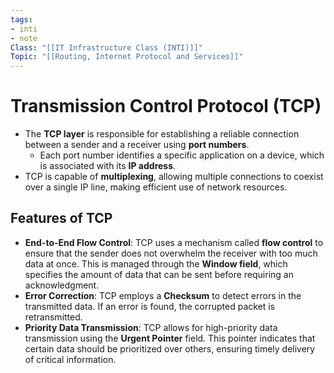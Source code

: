 ```yaml
---
tags: 
- inti
- note
Class: "[[IT Infrastructure Class (INTI)]]"
Topic: "[[Routing, Internet Protocol and Services]]"
---
```


# Transmission Control Protocol (TCP)
- The **TCP layer** is responsible for establishing a reliable connection between a sender and a receiver using **port numbers**.
  - Each port number identifies a specific application on a device, which is associated with its **IP address**.
- TCP is capable of **multiplexing**, allowing multiple connections to coexist over a single IP line, making efficient use of network resources.

## Features of TCP
- **End-to-End Flow Control**: TCP uses a mechanism called **flow control** to ensure that the sender does not overwhelm the receiver with too much data at once. This is managed through the **Window field**, which specifies the amount of data that can be sent before requiring an acknowledgment.
- **Error Correction**: TCP employs a **Checksum** to detect errors in the transmitted data. If an error is found, the corrupted packet is retransmitted.
- **Priority Data Transmission**: TCP allows for high-priority data transmission using the **Urgent Pointer** field. This pointer indicates that certain data should be prioritized over others, ensuring timely delivery of critical information.
